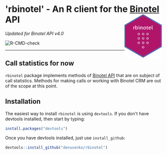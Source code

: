 # 'rbinotel' -  An R client for the [Binotel](https://www.binotel.ua/) API <img src='man/figures/logo.png' align="right" height="139" />
*Updated for Binotel API v4.0*

<!-- badges: start -->
  ![R-CMD-check](https://github.com/DenUsenko/rbinotel/workflows/R-CMD-check/badge.svg?branch=main)
<!-- badges: end -->

-----

## Call statistics for now
`rbinotel` package implements methods of [Binotel API](http://developers.binotel.ua/#rest-api-stats) that are on subject of call statistics. Methods for making calls or working with Binotel CRM are out of the scope at this point.

## Installation
The easiest way to install `rbinotel` is using `devtools`. If you don't have devtools installed, then start by typing:

```R
install.packages("devtools")
```

Once you have devtools installed, just use `install_github`:

```R
devtools::install_github("denusenko/rbinotel")
```
